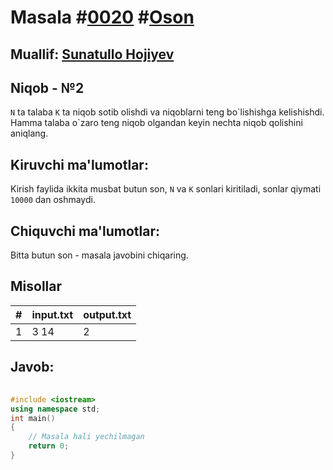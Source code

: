
<h1>Masala #<a href="https://robocontest.uz/tasks/0020">0020</a> #<a href="https://robocontest.uz/tasks?category=1">Oson</a></h1>
<h2> Muallif: <a href="https://robocontest.uz/profile/sunnat">Sunatullo Hojiyev</a></h2>
<h2>Niqob - №2</h2>
<p><code>N</code> ta talaba <code>K</code> ta niqob sotib olishdi va niqoblarni teng bo`lishishga kelishishdi. Hamma talaba o`zaro teng niqob olgandan keyin nechta niqob qolishini aniqlang.</p>
<h2>Kiruvchi ma'lumotlar:</h2>
<p>Kirish faylida ikkita musbat butun son, <code>N</code> va <code>K</code> sonlari kiritiladi, sonlar qiymati <code>10000</code> dan oshmaydi.</p>
<h2>Chiquvchi ma'lumotlar:</h2>
<p>Bitta butun son - masala javobini chiqaring.</p>
<h2>Misollar</h2>
<table>
    <thead>
        <tr>
            <th>#</th>
            <th>input.txt</th>
            <th>output.txt</th>
        </tr>
    </thead>
    <tbody>
            <tr>
                <td>1</td>
                <td>3 14</td>
                <td>2</td>
            </tr>
    </tbody>
    </table>
    
<h2>Javob:</h2>

######
```cpp
#include <iostream>
using namespace std;
int main()
{
    // Masala hali yechilmagan
    return 0;
}
```
